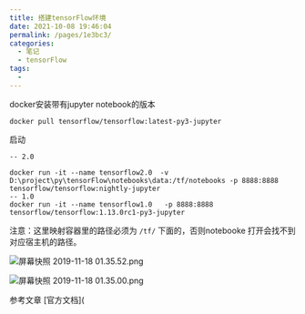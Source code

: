 ```yaml
---
title: 搭建tensorFlow环境
date: 2021-10-08 19:46:04
permalink: /pages/1e3bc3/
categories:
  - 笔记
  - tensorFlow
tags:
  - 
---
```

docker安装带有jupyter notebook的版本

```
docker pull tensorflow/tensorflow:latest-py3-jupyter
```

启动

```
-- 2.0

docker run -it --name tensorflow2.0  -v D:\project\py\tensorFlow\notebooks\data:/tf/notebooks -p 8888:8888 tensorflow/tensorflow:nightly-jupyter
-- 1.0
docker run -it --name tensorflow1.0   -p 8888:8888 tensorflow/tensorflow:1.13.0rc1-py3-jupyter

```

注意：这里映射容器里的路径必须为 `/tf/` 下面的，否则notebooke 打开会找不到对应宿主机的路径。

![屏幕快照 2019-11-18 01.35.52.png](https://segmentfault.com/img/bVbAqUM)

![屏幕快照 2019-11-18 01.35.00.png](https://segmentfault.com/img/bVbAqUH)

参考文章 [官方文档](